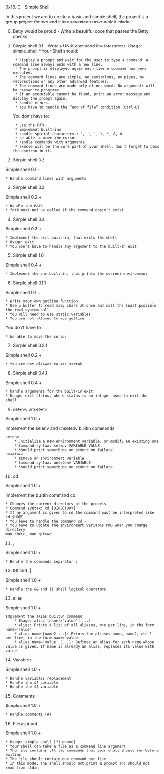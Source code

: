 0x16. C - Simple Shell

In this project we are to create a basic and simple shell, the project is a group project for two and it has seventeen tasks which inlude;

0. Betty would be proud - Write a beautiful code that passes the Betty checks

1. Simple shell 0.1 - Write a UNIX command line interpreter.
	Usage: simple_shell
        * Your Shell should:

		* Display a prompt and wait for the user to type a command. A command line always ends with a new line.
		* The prompt is displayed again each time a command has been executed.
		* The command lines are simple, no semicolons, no pipes, no redirections or any other advanced features.
		* The command lines are made only of one word. No arguments will be passed to programs.
		* If an executable cannot be found, print an error message and display the prompt again.
		* Handle errors.
		* You have to handle the “end of file” condition (Ctrl+D)
	You don’t have to:

		* use the PATH
		* implement built-ins
		* handle special characters : ", ', `, \, *, &, #
		* be able to move the cursor
		* handle commands with arguments
		* execve will be the core part of your Shell, don’t forget to pass the environ to it…

2. Simple shell 0.2

Simple shell 0.1 +

	* Handle command lines with arguments

3. Simple shell 0.3

Simple shell 0.2 +

	* Handle the PATH
	* fork must not be called if the command doesn’t exist

4. Simple shell 0.4

Simple shell 0.3 +

	* Implement the exit built-in, that exits the shell
	* Usage: exit
	* You don’t have to handle any argument to the built-in exit

5. Simple shell 1.0

Simple shell 0.4 +

	* Implement the env built-in, that prints the current environment

6. Simple shell 0.1.1

Simple shell 0.1 +

	* Write your own getline function
	* Use a buffer to read many chars at once and call the least possible the read system call
	* You will need to use static variables
	* You are not allowed to use getline
You don’t have to:

	* be able to move the cursor

7. Simple shell 0.2.1

Simple shell 0.2 +

	* You are not allowed to use strtok

8. Simple shell 0.4.1

Simple shell 0.4 +

	* handle arguments for the built-in exit
	* Usage: exit status, where status is an integer used to exit the shell

9. setenv, unsetenv

Simple shell 1.0 +

 Implement the setenv and unsetenv builtin commands

	setenv
		* Initialize a new environment variable, or modify an existing one
		* Command syntax: setenv VARIABLE VALUE
		* Should print something on stderr on failure
	unsetenv
		* Remove an environment variable
		* Command syntax: unsetenv VARIABLE
		* Should print something on stderr on failure

10. cd

Simple shell 1.0 +

Implement the builtin command cd:

	* Changes the current directory of the process.
	* Command syntax: cd [DIRECTORY]
	* If no argument is given to cd the command must be interpreted like cd $HOME
	* You have to handle the command cd -
	* You have to update the environment variable PWD when you change directory
	man chdir, man getcwd

11. ;

Simple shell 1.0 +

	* Handle the commands separator ;

12. && and ||

Simple shell 1.0 +

	* Handle the && and || shell logical operators

13. alias

Simple shell 1.0 +

	Implement the alias builtin command
		* Usage: alias [name[='value'] ...]
		* alias: Prints a list of all aliases, one per line, in the form name='value'
		* alias name [name2 ...]: Prints the aliases name, name2, etc 1 per line, in the form name='value'
		* alias name='value' [...]: Defines an alias for each name whose value is given. If name is already an alias, replaces its value with value

14. Variables 

Simple shell 1.0 +

	* Handle variables replacement
	* Handle the $? variable
	* Handle the $$ variable

15. Comments 

Simple shell 1.0 +

	* Handle comments (#)

16. File as input

Simple shell 1.0 +

	* Usage: simple_shell [filename]
	* Your shell can take a file as a command line argument
	* The file contains all the commands that your shell should run before exiting
	* The file should contain one command per line
	* In this mode, the shell should not print a prompt and should not read from stdin
